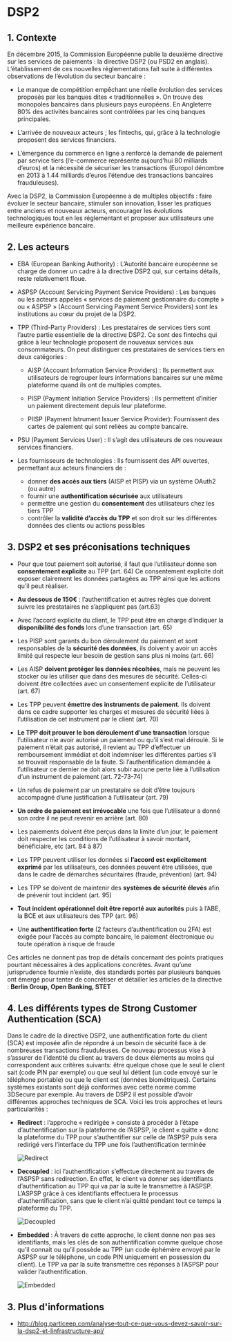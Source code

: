 # DSP2

## 1. Contexte

En décembre 2015, la Commission Européenne publie la deuxième directive sur les services de paiements : la directive DSP2 (ou PSD2 en anglais). L’établissement de ces nouvelles réglementations fait suite à différentes observations de l’évolution du secteur bancaire :

- Le manque de compétition empêchant une réelle évolution des services proposés par les banques dites « traditionnelles ». On trouve des monopoles bancaires dans plusieurs pays européens. En Angleterre 80% des activités bancaires sont contrôlées par les cinq banques principales.

- L’arrivée de nouveaux acteurs ; les fintechs, qui, grâce à la technologie proposent des services financiers.

- L’émergence du commerce en ligne a renforcé la demande de paiement par service tiers (l’e-commerce représente aujourd’hui 80 milliards d’euros) et la nécessité de sécuriser les transactions (Europol dénombre en 2013 à 1.44 milliards d’euros l’étendue des transactions bancaires frauduleuses).

Avec la DSP2, la Commission Européenne a de multiples objectifs : faire évoluer le secteur bancaire, stimuler son innovation, lisser les pratiques entre anciens et nouveaux acteurs, encourager les évolutions technologiques tout en les réglementant et proposer aux utilisateurs une meilleure expérience bancaire.

## 2. Les acteurs

- EBA (European Banking Authority) :
  L’Autorité bancaire européenne se charge de donner un cadre à la directive DSP2 qui, sur certains détails, reste relativement floue.

- ASPSP (Account Servicing Payment Service Providers) :
  Les banques ou les acteurs appelés « services de paiement gestionnaire du compte » ou « ASPSP » (Account Servicing Payment Service Providers) sont les institutions au cœur du projet de la DSP2.

- TPP (Third-Party Providers) :
  Les prestataires de services tiers sont l’autre partie essentielle de la directive DSP2. Ce sont des fintechs qui grâce à leur technologie proposent de nouveaux services aux consommateurs.
  On peut distinguer ces prestataires de services tiers en deux catégories :

  - AISP (Account Information Service Providers) :
    Ils permettent aux utilisateurs de regrouper leurs informations bancaires sur une même plateforme quand ils ont de multiples comptes.

  - PISP (Payment Initiation Service Providers) :
    Ils permettent d’initier un paiement directement depuis leur plateforme.

  - PIISP (Payment Istrument Issuer Service Provider):
    Fournissent des cartes de paiement qui sont reliées au compte bancaire.

- PSU (Payment Services User) :
  Il s’agit des utilisateurs de ces nouveaux services financiers.

- Les fournisseurs de technologies :
  Ils fournissent des API ouvertes, permettant aux acteurs financiers de :
  - donner **des accès aux tiers** (AISP et PISP) via un système OAuth2 (ou autre)
  - fournir une **authentification sécurisée** aux utilisateurs
  - permettre une gestion du **consentement** des utilisateurs chez les tiers TPP
  - contrôler la **validité d’accès du TPP** et son droit sur les différentes données des clients ou actions possibles

## 3. DSP2 et ses préconisations techniques

- Pour que tout paiement soit autorisé, il faut que l’utilisateur donne son **consentement explicite** au TPP (art. 64)
  Ce consentement explicite doit exposer clairement les données partagées au TPP ainsi que les actions qu’il peut réaliser.

- **Au dessous de 150€** : l’authentification et autres règles que doivent suivre les prestataires ne s’appliquent pas (art.63)

- Avec l’accord explicite du client, le TPP peut être en charge d’indiquer la **disponibilité des fonds** lors d’une transaction (art. 65)

- Les PISP sont garants du bon déroulement du paiement et sont responsables de la **sécurité des données**, ils doivent y avoir un accès limité qui respecte leur besoin de gestion sans plus ni moins (art. 66)

- Les AISP **doivent protéger les données récoltées**, mais ne peuvent les stocker ou les utiliser que dans des mesures de sécurité. Celles-ci doivent être collectées avec un consentement explicite de l’utilisateur (art. 67)

- Les TPP peuvent **émettre des instruments de paiement**. Ils doivent dans ce cadre supporter les charges et mesures de sécurité liées à l’utilisation de cet instrument par le client (art. 70)

- **Le TPP doit prouver le bon déroulement d’une transaction** lorsque l’utilisateur nie avoir autorisé un paiement ou qu’il s’est mal déroulé. Si le paiement n’était pas autorisé, il revient au TPP d’effectuer un remboursement immédiat et doit indemniser les différentes parties s’il se trouvait responsable de la faute. Si l’authentification demandée à l’utilisateur ce dernier ne doit alors subir aucune perte liée à l’utilisation d’un instrument de paiement (art. 72-73-74)

- Un refus de paiement par un prestataire se doit d’être toujours accompagné d’une justification à l’utilisateur (art. 79)

- **Un ordre de paiement est irrévocable** une fois que l’utilisateur a donné son ordre il ne peut revenir en arrière (art. 80)

- Les paiements doivent être perçus dans la limite d’un jour, le paiement doit respecter les conditions de l’utilisateur à savoir montant, bénéficiaire, etc (art. 84 à 87)

- Les TPP peuvent utiliser les données si **l’accord est explicitement exprimé** par les utilisateurs, ces données peuvent être utilisées, que dans le cadre de démarches sécuritaires (fraude, prévention) (art. 94)

- Les TPP se doivent de maintenir des **systèmes de sécurité élevés** afin de prévenir tout incident (art. 95)

- **Tout incident opérationnel doit être reporté aux autorités** puis à l’ABE, la BCE et aux utilisateurs des TPP (art. 96)

- Une **authentification forte** (2 facteurs d’authentification ou 2FA) est exigée pour l’accès au compte bancaire, le paiement électronique ou toute opération à risque de fraude

Ces articles ne donnent pas trop de détails concernant des points pratiques pourtant nécessaires à des applications concrètes. Avant qu’une jurisprudence fournie n’existe, des standards portés par plusieurs banques ont émergé pour tenter de concrétiser et détailler les articles de la directive : **Berlin Group, Open Banking, STET**

## 4. Les différents types de Strong Customer Authentication (SCA)

Dans le cadre de la directive DSP2, une authentification forte du client (SCA) est imposée afin de répondre à un besoin de sécurité face à de nombreuses transactions frauduleuses. Ce nouveau processus vise à s’assurer de l’identité du client au travers de deux éléments au moins qui correspondent aux critères suivants: être quelque chose que le seul le client sait (code PIN par exemple) ou que seul lui détient (un code envoyé sur le téléphone portable) ou que le client est (données biométriques). Certains systèmes existants sont déjà conformes avec cette norme comme 3DSecure par exemple. Au travers de DSP2 il est possible d’avoir différentes approches techniques de SCA. Voici les trois approches et leurs particularités :

- **Redirect** : l’approche « redirigée » consiste à procéder à l’étape d’authentification sur la plateforme de l’ASPSP, le client « quitte » donc la plateforme du TPP pour s’authentifier sur celle de l’ASPSP puis sera redirigé vers l’interface du TPP une fois l’authentification terminée

  ![Redirect](Redirect.jpg)

- **Decoupled** : ici l’authentification s’effectue directement au travers de l’ASPSP sans redirection. En effet, le client va donner ses identifiants d’authentification au TPP qui va par la suite le transmettre à l’ASPSP. L’ASPSP grâce à ces identifiants effectuera le processus d’authentification, sans que le client n’ai quitté pendant tout ce temps la plateforme du TPP.

  ![Decoupled](Decoupled.jpg)

- **Embedded** : À travers de cette approche, le client donne non pas ses identifiants, mais les clés de son authentification comme quelque chose qu’il connait ou qu’il possède au TPP (un code éphémère envoyé par le ASPSP sur le téléphone, un code PIN uniquement en possession du client). Le TPP va par la suite transmettre ces réponses à l’ASPSP pour valider l’authentification.

  ![Embedded](Embedded.jpg)

## 3. Plus d'informations

- http://blog.particeep.com/analyse-tout-ce-que-vous-devez-savoir-sur-la-dsp2-et-linfrastructure-api/
